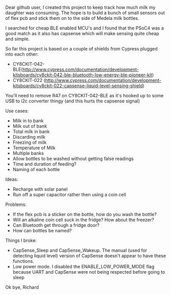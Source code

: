 Dear github user,
I created this project to keep track how much milk my daughter was consuming. 
The hope is to build a bunch of small sensors out of flex pcb and stick them on to the side of Medela milk bottles.

I searched for cheap BLE enabled MCU's and I found that the PSoC4 was a good match as it also has capsense which will make sensing quite cheap and simple.

So far this project is based on a couple of shields from Cypress plugged into each other:
* CY8CKIT-042-BLE(http://www.cypress.com/documentation/development-kitsboards/cy8ckit-042-ble-bluetooth-low-energy-ble-pioneer-kit)
* CY8CKIT-022 (http://www.cypress.com/documentation/development-kitsboards/cy8ckit-022-capsense-liquid-level-sensing-shield)

You'll need to remove R47 on CY8CKIT-042-BLE as it's hooked up to some USB to i2c converter thingy (and this hurts the capsense signal)

Use cases:
* Milk in to bank
* Milk out of bank
* Total milk in bank
* Discarding milk
* Freezing of milk
* Temperature of Milk
* Multiple banks
* Allow bottles to be washed without getting false readings
* Time and duration of feeding?
* Naming of each bottle

Ideas:
* Recharge with solar panel
* Run off a super capacitor rather then using a coin cell

Problems:
* If the flex pcb is a sticker on the bottle, how do you wash the bottle?
* Will an alkaline coin cell suck in the fridge? How about the freezer?
* Can Bluetooth get through a fridge door?
* How can bottles be named?

Things I broke:
* CapSense_Sleep and CapSense_Wakeup. The manual (used for detecting liquid level) version of CapSense doesn't appear to have these functions.
* Low power mode. I disabled the ENABLE_LOW_POWER_MODE flag because UART and CapSense were not being respected before going to sleep

Ok bye,
Richard